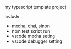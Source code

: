 my typescript template project

include
- mocha, chai, sinon
- npm test script run
- vscode mocha seting
- vscode debugger setting
